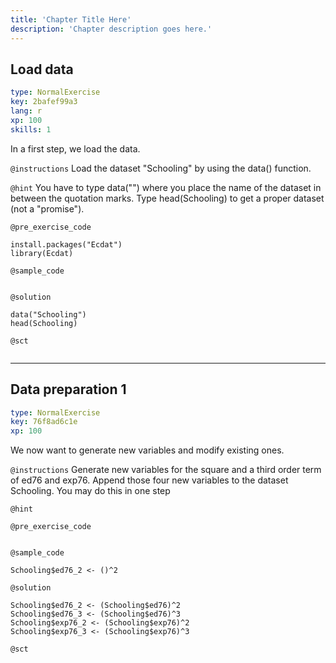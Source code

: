 ```yaml
---
title: 'Chapter Title Here'
description: 'Chapter description goes here.'
---
```


## Load data

```yaml
type: NormalExercise
key: 2bafef99a3
lang: r
xp: 100
skills: 1
```

In a first step, we load the data.

`@instructions`
Load the dataset "Schooling" by using the data() function.

`@hint`
You have to type data("") where you place the name of the dataset in between the quotation marks. Type head(Schooling) to get a proper dataset (not a "promise").

`@pre_exercise_code`
```{r}
install.packages("Ecdat")
library(Ecdat)
```

`@sample_code`
```{r}

```

`@solution`
```{r}
data("Schooling")
head(Schooling)
```

`@sct`
```{r}

```

---

## Data preparation 1

```yaml
type: NormalExercise
key: 76f8ad6c1e
xp: 100
```

We now want to generate new variables and modify existing ones.

`@instructions`
Generate new variables for the square and a third order term of ed76 and exp76.
Append those four new variables to the dataset Schooling. You may do this in one step

`@hint`


`@pre_exercise_code`
```{r}

```

`@sample_code`
```{r}
Schooling$ed76_2 <- ()^2
```

`@solution`
```{r}
Schooling$ed76_2 <- (Schooling$ed76)^2
Schooling$ed76_3 <- (Schooling$ed76)^3
Schooling$exp76_2 <- (Schooling$exp76)^2
Schooling$exp76_3 <- (Schooling$exp76)^3
```

`@sct`
```{r}

```
